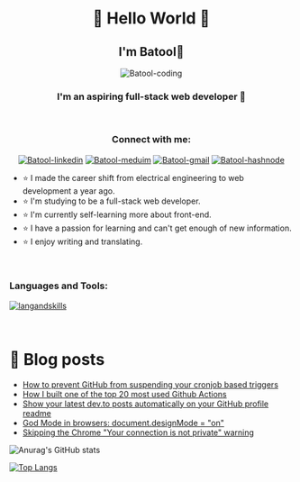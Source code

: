 <h1 align="center"> 👋 Hello World 👋 </h1>
<h2 align="center">I'm Batool💜</h2>

<p align="center">
    <img  alt="Batool-coding" src="https://resultpediabd.com/wp-content/uploads/2019/08/me.gif">
</p>

<h3 align="center">I'm an aspiring full-stack web developer 💜</h3>


<br/>


<h3 align="center">Connect with me:</h3>
<p align="center">
<a href="https://www.linkedin.com/in/batool-ragayah" target="_blank"><img align="center" src="https://img.shields.io/badge/linkedin-%230077B5.svg?style=for-the-badge&logo=linkedin&logoColor=white" alt="Batool-linkedin"/></a>
<a href="https://medium.com/@batoolragayah" target="_blank"><img align="center" src="https://img.shields.io/badge/Medium-12100E?style=for-the-badge&logo=medium&logoColor=white" alt="Batool-meduim"/></a>
<a href="mailto:+batoolbtoush98@gmail.com" target="_blank"><img align="center" src="https://img.shields.io/badge/Gmail-D14836?style=for-the-badge&logo=gmail&logoColor=white" alt="Batool-gmail"/></a>
<a href="https://batoolragayah.hashnode.dev/" target="_blank"><img align="center" src="https://img.shields.io/badge/Hashnode-2962FF?style=for-the-badge&logo=hashnode&logoColor=white" alt="Batool-hashnode"/></a>


<br />

- ⭐ I made the career shift from electrical engineering to web development a year ago.
- ⭐ I'm studying to be a full-stack web developer.
- ⭐ I'm currently self-learning more about front-end.
- ⭐ I have a passion for learning and can't get enough of new information.
- ⭐ I enjoy writing and translating.


<br />

<h3 align="left">Languages and Tools:</h3>

[![langandskills](https://skillicons.dev/icons?i=html,css,js,python,nodejs,nextjs,bootstrap,tailwindcss,django,react,vscode,docker)](https://skillicons.dev)


<br/>


# 📓 Blog posts
<!-- BLOG-POST-LIST:START -->
- [How to prevent GitHub from suspending your cronjob based triggers](https://dev.to/gautamkrishnar/how-to-prevent-github-from-suspending-your-cronjob-based-triggers-knf)
- [How I built one of the top 20 most used Github Actions](https://www.gautamkrishnar.com/how-i-built-one-of-the-top-20-most-used-github-actions/)
- [Show your latest dev.to posts automatically on your GitHub profile readme](https://dev.to/gautamkrishnar/show-your-latest-dev-to-posts-automatically-in-your-github-profile-readme-3nk8)
- [God Mode in browsers: document.designMode = &quot;on&quot;](https://dev.to/gautamkrishnar/god-mode-in-browsers-document-designmode-on-2pmo)
- [Skipping the Chrome &quot;Your connection is not private&quot; warning](https://dev.to/gautamkrishnar/quickbits-1-skipping-the-chrome-your-connection-is-not-private-warning-4kp1)
<!-- BLOG-POST-LIST:END -->





![Anurag's GitHub stats](https://github-readme-stats.vercel.app/api?username=BatoolBtoush&count_private=true&show_icons=true&theme=dark)


[![Top Langs](https://github-readme-stats.vercel.app/api/top-langs/?username=BatoolBtoush&layout=compact&langs_count=8&theme=dark)](https://github.com/anuraghazra/github-readme-stats)

